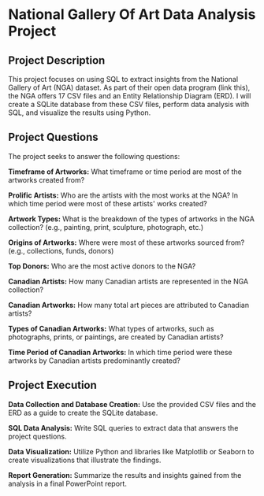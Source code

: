 # National Gallery Of Art Data Analysis Project

## Project Description

This project focuses on using SQL to extract insights from the National Gallery of Art (NGA) dataset. As part of their open data program (link this), the NGA offers 17 CSV files and an Entity Relationship Diagram (ERD). I will create a SQLite database from these CSV files, perform data analysis with SQL, and visualize the results using Python. 

## Project Questions

The project seeks to answer the following questions:

**Timeframe of Artworks:** What timeframe or time period are most of the artworks created from?

**Prolific Artists:** Who are the artists with the most works at the NGA? In which time period were most of these artists' works created?

**Artwork Types:** What is the breakdown of the types of artworks in the NGA collection? (e.g., painting, print, sculpture, photograph, etc.)

**Origins of Artworks:** Where were most of these artworks sourced from? (e.g., collections, funds, donors)

**Top Donors:** Who are the most active donors to the NGA?

**Canadian Artists:** How many Canadian artists are represented in the NGA collection?

**Canadian Artworks:** How many total art pieces are attributed to Canadian artists?

**Types of Canadian Artworks:** What types of artworks, such as photographs, prints, or paintings, are created by Canadian artists?

**Time Period of Canadian Artworks:** In which time period were these artworks by Canadian artists predominantly created?

## Project Execution

**Data Collection and Database Creation:** Use the provided CSV files and the ERD as a guide to create the SQLite database.

**SQL Data Analysis:** Write SQL queries to extract data that answers the project questions.

**Data Visualization:** Utilize Python and libraries like Matplotlib or Seaborn to create visualizations that illustrate the findings.

**Report Generation:** Summarize the results and insights gained from the analysis in a final PowerPoint report.
